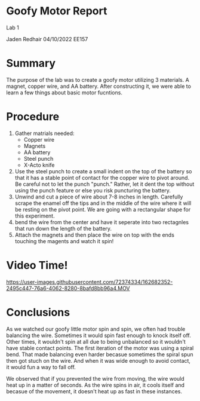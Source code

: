 # Goofy Motor Report

Lab 1

Jaden Redhair 04/10/2022 EE157

# Summary
The purpose of the lab was to create a goofy motor utilizing 3 materials. A magnet, copper wire, and AA battery. After constructing it, we were able to learn a few things about basic motor fucntions.

# Procedure
1. Gather matrials needed:
   - Copper wire
   - Magnets
   - AA battery
   - Steel punch
   - X-Acto knife
2. Use the steel punch to create a small indent on the top of the battery so that it has a stable point of contact for the copper wire to pivot around. Be careful not to let the punch "punch." Rather, let it dent the top without using the punch feature or else you risk puncturing the battery.
3. Unwind and cut a piece of wire about 7-8 inches in length. Carefully scrape the enamel off the tips and in the middle of the wire where it will be resting on the pivot point. We are going with a rectangular shape for this experiment.
4. bend the wire from the center and have it seperate into two rectagnles that run down the length of the battery.
5. Attach the magnets and then place the wire on top with the ends touching the magents and watch it spin!

# Video Time!


https://user-images.githubusercontent.com/72374334/162682352-2495c447-76a6-4062-8280-8bafd8bb96a4.MOV


# Conclusions
As we watched our goofy little motor spin and spin, we often had trouble balancing the wire. Sometimes it would spin fast enough to knock itself off. Other times, it wouldn't spin at all due to being unbalanced so it wouldn't have stable contact points. The first iteration of the motor was using a spiral bend. That made balancing even harder becasue sometimes the spiral spun then got stuch on the wire. And when it was wide enough to avoid contact, it would fun a way to fall off.

We observed that if you prevented the wire from moving, the wire would heat up in a matter of seconds. As the wire spins in air, it cools itself and becasue of the movement, it doesn't heat up as fast in these instances.

